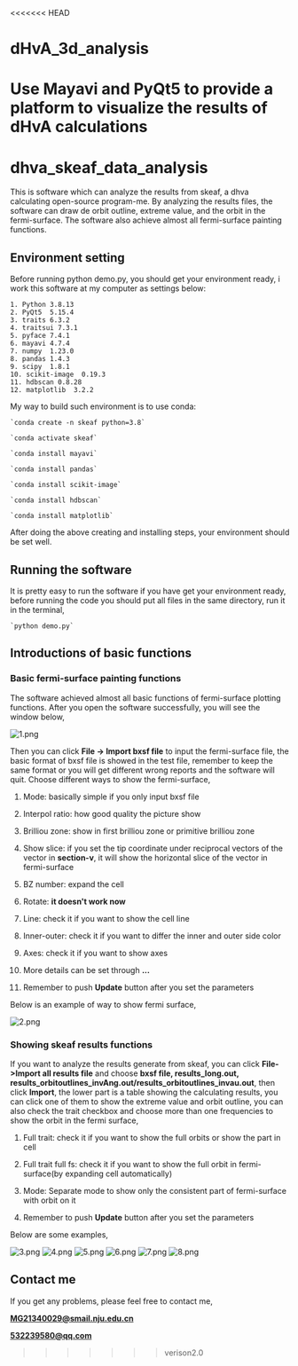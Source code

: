 <<<<<<< HEAD
# dHvA_3d_analysis
Use Mayavi and PyQt5 to provide a platform to visualize the results of dHvA calculations
=======
# dhva_skeaf_data_analysis
This is software which can analyze the results from skeaf, a dhva calculating open-source program-me. By analyzing the results files, the software can draw de orbit outline, extreme value, and the orbit in the fermi-surface. The software also achieve almost all fermi-surface painting functions.


## Environment setting
Before running python demo.py, you should get your environment ready, i work this software at my computer as settings below:

	1. Python 3.8.13
	2. PyQt5  5.15.4
	3. traits 6.3.2
	4. traitsui 7.3.1
	5. pyface 7.4.1
	6. mayavi 4.7.4
	7. numpy  1.23.0
	8. pandas 1.4.3
	9. scipy  1.8.1
	10. scikit-image  0.19.3
	11. hdbscan 0.8.28
	12. matplotlib  3.2.2



My way to build such environment is to use conda:

	`conda create -n skeaf python=3.8`

	`conda activate skeaf`

	`conda install mayavi`

	`conda install pandas`

	`conda install scikit-image`

	`conda install hdbscan`

	`conda install matplotlib`



After doing the above creating and installing steps, your environment should be set well.


## Running the software
It is pretty easy to run the software if you have get your environment ready, before running the code you should put all files in the same directory, run it in the terminal,

	`python demo.py`



## Introductions of basic functions
### Basic fermi-surface painting functions
The software achieved almost all basic functions of fermi-surface plotting functions. After you open the software successfully, you will see the window below,


![1.png](/Users/wentworth/Desktop/skeaf_demo_sw/pic/1.png)


Then you can click **File -> Import bxsf file** to input the fermi-surface file, the basic format of bxsf file is showed in the test file, remember to keep the same format or you will get different wrong reports and the software will quit. Choose different ways to show the fermi-surface,

1. Mode: basically simple if you only input bxsf file

2. Interpol ratio: how good quality the picture show

3. Brilliou zone: show in first brilliou zone or primitive brilliou zone
	
4. Show slice: if you set the tip coordinate under reciprocal vectors of the vector in **section-v**, it will show the horizontal slice of the vector in fermi-surface

5. BZ number: expand the cell

6. Rotate: **it doesn't work now**

7. Line: check it if you want to show the cell line

8. Inner-outer: check it if you want to differ the inner and outer side color

9. Axes: check it if you want to show axes

10. More details can be set through **...**

11. Remember to push **Update** button after you set the parameters


Below is an example of way to show fermi surface,


![2.png](/Users/wentworth/Desktop/skeaf_demo_sw/pic/2.png)


### Showing skeaf results functions
If you want to analyze the results generate from skeaf, you can click **File->Import all results file** and choose **bxsf file, results_long.out, results_orbitoutlines_invAng.out/results_orbitoutlines_invau.out**, then click **Import**, the lower part is a table showing the calculating results, you can click one of them to show the extreme value and orbit outline, you can also check the trait checkbox and choose more than one frequencies to show the orbit in the fermi surface,

1. Full trait: check it if you want to show the full orbits or show the part in cell

2. Full trait full fs: check it if you want to show the full orbit in fermi-surface(by expanding cell automatically)

3. Mode: Separate mode to show only the consistent part of fermi-surface with orbit on it

4. Remember to push **Update** button after you set the parameters



Below are some examples,


![3.png](/Users/wentworth/Desktop/skeaf_demo_sw/pic/3.png)
![4.png](/Users/wentworth/Desktop/skeaf_demo_sw/pic/4.png)
![5.png](/Users/wentworth/Desktop/skeaf_demo_sw/pic/5.png)
![6.png](/Users/wentworth/Desktop/skeaf_demo_sw/pic/6.png)
![7.png](/Users/wentworth/Desktop/skeaf_demo_sw/pic/7.png)
![8.png](/Users/wentworth/Desktop/skeaf_demo_sw/pic/8.png)




## Contact me

If you get any problems, please feel free to contact me,

**MG21340029@smail.nju.edu.cn**

**532239580@qq.com**


>>>>>>> verison2.0
